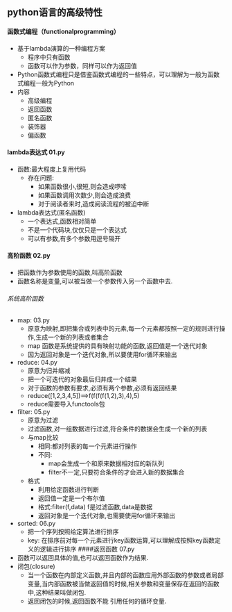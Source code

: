 ## python语言的高级特性
#### 函数式编程（functionalprogramming）
- 基于lambda演算的一种编程方案
  - 程序中只有函数
  - 函数可以作为参数，同样可以作为返回值
- Python函数式编程只是借鉴函数式编程的一些特点，可以理解为一般为函数式编程一般为Python
- 内容
  - 高级编程
  - 返回函数
  - 匿名函数
  - 装饰器
  - 偏函数
#### lambda表达式 01.py
- 函数:最大程度上复用代码
  - 存在问题: 
    - 如果函数很小,很短,则会造成啰嗦
    - 如果函数调用次数少,则会造成浪费
    - 对于阅读者来时,造成阅读流程的被迫中断
- lambda表达式(匿名函数)
  - 一个表达式,函数相对简单
  - 不是一个代码块,仅仅只是一个表达式
  - 可以有参数,有多个参数用逗号隔开

#### 高阶函数 02.py
- 把函数作为参数使用的函数,叫高阶函数
- 函数名称是变量,可以被当做一个参数传入另一个函数中去.
###### 系统高阶函数
  - map:  03.py
    - 原意为映射,即把集合或列表中的元素,每一个元素都按照一定的规则进行操作,生成一个新的列表或者集合 
    - map 函数是系统提供的具有映射功能的函数,返回值是一个迭代对象
    - 因为返回对象是一个迭代对象,所以要使用for循环来输出
  - reduce: 04.py
    - 原意为归并缩减
    - 把一个可迭代的对象最后归并成一个结果
    - 对于函数的参数有要求,必须有两个参数,必须有返回结果
    - reduce([1,2,3,4,5])==>f(f(f(f(1,2),3),4),5)
    - reduce需要导入functools包
  - filter: 05.py
    - 原意为过滤
    - 过滤函数,对一组数据进行过滤,符合条件的数据会生成一个新的列表
    - 与map比较
      - 相同:都对列表的每一个元素进行操作
      - 不同:
        - map会生成一个和原来数据相对应的新队列
        - filter不一定,只要符合条件的才会进入新的数据集合
    - 格式
      - 利用给定函数进行判断
      - 返回值一定是一个布尔值
      - 格式:filter(f,data) f是过滤函数,data是数据
      - 返回对象是一个迭代对象,也需要使用for循环来输出
  - sorted: 06.py
    - 把一个序列按照给定算法进行排序
    - key: 在排序前对每一个元素进行key函数运算,可以理解成按照key函数定义的逻辑进行排序
####返回函数 07.py
- 函数可以返回具体的值,也可以返回函数作为结果.
- 闭包(closure)
  - 当一个函数在内部定义函数,并且内部的函数应用外部函数的参数或者局部变量,当内部函数被当做返回值的时候,相关参数和变量保存在返回的函数中,这种结果叫做闭包.
  - 返回闭包的时候,返回函数不能 引用任何的循环变量.

